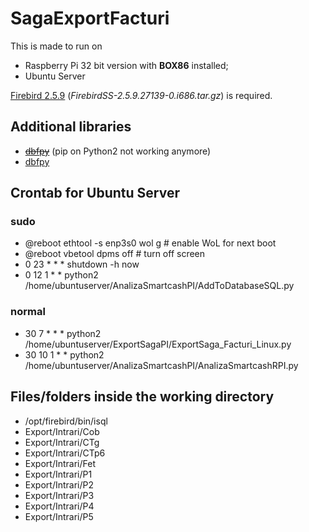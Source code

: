 # SagaExportFacturi
This is made to run on
- Raspberry Pi 32 bit version with **BOX86** installed;
- Ubuntu Server


[Firebird 2.5.9](https://github.com/FirebirdSQL/firebird/releases/tag/R2_5_9) (*FirebirdSS-2.5.9.27139-0.i686.tar.gz*) is required.

## Additional libraries
- ~~[dbfpy](https://pypi.org/project/dbfpy/)~~ (pip on Python2 not working anymore)
- [dbfpy](Lib/site-packages)

## Crontab for Ubuntu Server
### sudo
- @reboot ethtool -s enp3s0 wol g # enable WoL for next boot
- @reboot vbetool dpms off # turn off screen
- 0 23 * * * shutdown -h now
- 0 12 1 * * python2 /home/ubuntuserver/AnalizaSmartcashPI/AddToDatabaseSQL.py
### normal
- 30 7 * * * python2 /home/ubuntuserver/ExportSagaPI/ExportSaga_Facturi_Linux.py
- 30 10 1 * * python2 /home/ubuntuserver/AnalizaSmartcashPI/AnalizaSmartcashRPI.py

## Files/folders inside the working directory

- /opt/firebird/bin/isql
- Export/Intrari/Cob
- Export/Intrari/CTg
- Export/Intrari/CTp6
- Export/Intrari/Fet
- Export/Intrari/P1
- Export/Intrari/P2
- Export/Intrari/P3
- Export/Intrari/P4
- Export/Intrari/P5
